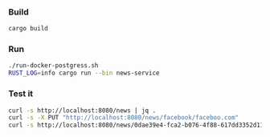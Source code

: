 ### Build
```bash
cargo build
```
### Run
```bash
./run-docker-postgress.sh
RUST_LOG=info cargo run --bin news-service
```
### Test it
```bash
curl -s http://localhost:8080/news | jq .
curl -s -X PUT "http://localhost:8080/news/facebook/faceboo.com"
curl -s http://localhost:8080/news/0dae39e4-fca2-b076-4f88-617dd3352d11 | jq .
```
